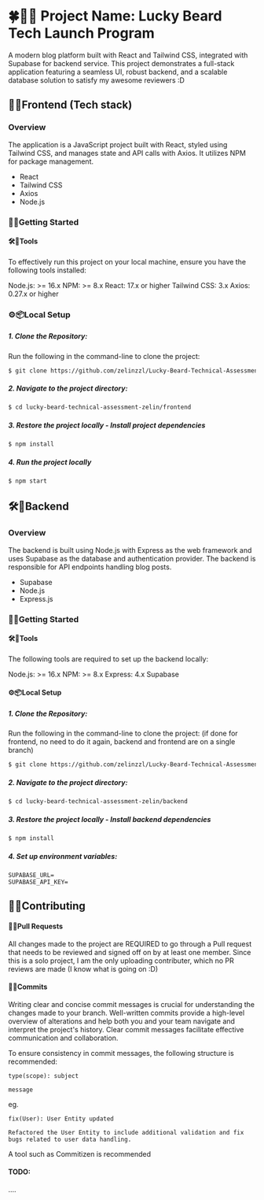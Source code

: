 # 🍀🧔‍♂️ Project Name: Lucky Beard Tech Launch Program

A modern blog platform built with React and Tailwind CSS, integrated with Supabase for backend service. This project demonstrates a full-stack application featuring a seamless UI, robust backend, and a scalable database solution to satisfy my awesome reviewers :D

## 🚀✨Frontend (Tech stack)
### Overview
The application is a JavaScript project built with React, styled using Tailwind CSS, and manages state and API calls with Axios. It utilizes NPM for package management.
* React
* Tailwind CSS
* Axios
* Node.js

### 🚀📂Getting Started
#### 🛠️🔧Tools
To effectively run this project on your local machine, ensure you have the following tools installed:

Node.js: >= 16.x
NPM: >= 8.x
React: 17.x or higher
Tailwind CSS: 3.x
Axios: 0.27.x or higher

### ⚙️📦Local Setup
##### 1. Clone the Repository:
Run the following in the command-line to clone the project:
```bash
$ git clone https://github.com/zelinzzl/Lucky-Beard-Technical-Assessment-Zelin.git
```
##### 2. Navigate to the project directory:
```bash
$ cd lucky-beard-technical-assessment-zelin/frontend
```
##### 3. Restore the project locally - Install project dependencies
```bash
$ npm install
```
##### 4. Run the project locally
```bash
$ npm start
```

## 🛠️🔧Backend
### Overview
The backend is built using Node.js with Express as the web framework and uses Supabase as the database and authentication provider. The backend is responsible for API endpoints handling blog posts.
* Supabase
* Node.js
* Express.js

### 🚀📂Getting Started
#### 🛠️🔧Tools
The following tools are required to set up the backend locally:

Node.js: >= 16.x
NPM: >= 8.x
Express: 4.x
Supabase

#### ⚙️📦Local Setup
##### 1. Clone the Repository:
Run the following in the command-line to clone the project: (if done for frontend, no need to do it again, backend and frontend are on a single branch)
```bash
$ git clone https://github.com/zelinzzl/Lucky-Beard-Technical-Assessment-Zelin.git
```
##### 2. Navigate to the project directory:
```bash
$ cd lucky-beard-technical-assessment-zelin/backend
```
##### 3. Restore the project locally - Install backend dependencies
```bash
$ npm install
```
##### 4. Set up environment variables:
```env
SUPABASE_URL=
SUPABASE_API_KEY=
```

## 🤝📜Contributing
#### 🔄✅Pull Requests

All changes made to the project are REQUIRED to go through a Pull request that needs to be reviewed and signed off on by at least one member. Since this is a solo project, I am the only uploading contributer, which no PR reviews are made (I know what is going on :D)

#### 📝📌Commits
Writing clear and concise commit messages is crucial for understanding the changes made to your branch. Well-written commits provide a high-level overview of alterations and help both you and your team navigate and interpret the project's history. Clear commit messages facilitate effective communication and collaboration.

To ensure consistency in commit messages, the following structure is recommended:

```
type(scope): subject

message
```

eg.

```
fix(User): User Entity updated

Refactored the User Entity to include additional validation and fix bugs related to user data handling.
```

A tool such as Commitizen is recommended

#### TODO:
....